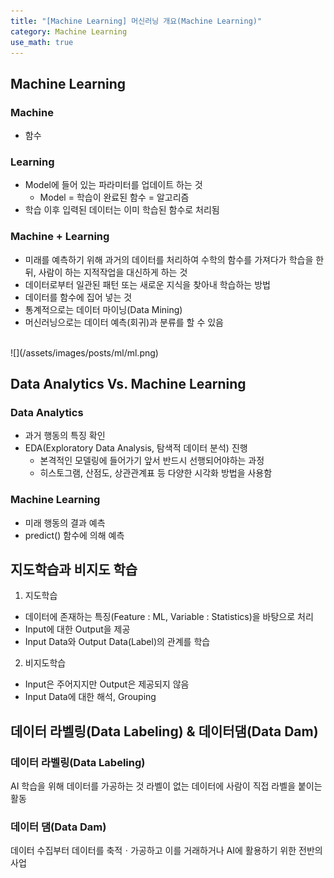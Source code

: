 ```yaml
---
title: "[Machine Learning] 머신러닝 개요(Machine Learning)"
category: Machine Learning
use_math: true
---
```


## Machine Learning
### Machine
- 함수

### Learning
- Model에 들어 있는 파라미터를 업데이트 하는 것
  - Model = 학습이 완료된 함수 = 알고리즘 
- 학습 이후 입력된 데이터는 이미 학습된 함수로 처리됨

### Machine + Learning
- 미래를 예측하기 위해 과거의 데이터를 처리하여 수학의 함수를 가져다가 학습을 한 뒤, 사람이 하는 지적작업을 대신하게 하는 것
- 데이터로부터 일관된 패턴 또는 새로운 지식을 찾아내 학습하는 방법
- 데이터를 함수에 집어 넣는 것
- 통계적으로는 데이터 마이닝(Data Mining)
- 머신러닝으로는 데이터 예측(회귀)과 분류를 할 수 있음

<br>
![](/assets/images/posts/ml/ml.png)
<br>

## Data Analytics Vs. Machine Learning
### Data Analytics
- 과거 행동의 특징 확인
- EDA(Exploratory Data Analysis, 탐색적 데이터 분석) 진행
    - 본격적인 모델링에 들어가기 앞서 반드시 선행되어야하는 과정
    - 히스토그램, 산점도, 상관관계표 등 다양한 시각화 방법을 사용함 
  
### Machine Learning
- 미래 행동의 결과 예측
- predict() 함수에 의해 예측

## 지도학습과 비지도 학습

1) 지도학습
- 데이터에 존재하는 특징(Feature : ML, Variable : Statistics)을 바탕으로 처리
- Input에 대한 Output을 제공
- Input Data와 Output Data(Label)의 관계를 학습

2) 비지도학습
- Input은 주어지지만 Output은 제공되지 않음
- Input Data에 대한 해석, Grouping

## 데이터 라벨링(Data Labeling) & 데이터댐(Data Dam)
### 데이터 라벨링(Data Labeling)
AI 학습을 위해 데이터를 가공하는 것
라벨이 없는 데이터에 사람이 직접 라벨을 붙이는 활동

### 데이터 댐(Data Dam)
데이터 수집부터 데이터를 축적ㆍ가공하고 이를 거래하거나 AI에 활용하기 위한 전반의 사업
